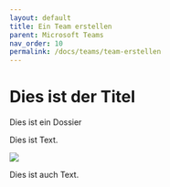 ```yaml
---
layout: default
title: Ein Team erstellen
parent: Microsoft Teams
nav_order: 10
permalink: /docs/teams/team-erstellen
---
```


# Dies ist der Titel

Dies ist ein Dossier

Dies ist Text.

![](http://365.muristalden.ch/docs/teams/img/email1.png)

Dies ist auch Text.
